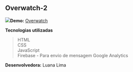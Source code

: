 ﻿## Overwatch-2

![](https://s2.glbimg.com/daUvmuYX6HRAPFnPOQV0O0gaPtU=/0x0:1280x720/984x0/smart/filters:strip_icc()/i.s3.glbimg.com/v1/AUTH_08fbf48bc0524877943fe86e43087e7a/internal_photos/bs/2019/8/U/iDpBUQT7mvAYcW6Y0PgA/maxresdefault.jpg)**Demo:**  [Overwatch](https://luanal1ma.github.io/overwatch2/)

**Tecnologias utilizadas**

> HTML  
> CSS  
> JavaScript  
> Firebase - Para envio de mensagem 
> Google Analytics

**Desenvolvedora:**  Luana Lima
